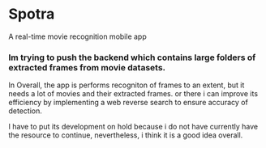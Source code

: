 # Spotra
A real-time movie recognition mobile app


### Im trying to push the backend which contains large folders of extracted frames from movie datasets. 
In Overall,
the app is performs recogniton of frames to an extent, but it needs a lot of movies and their extracted frames. or there i can improve its efficiency by implementing a web reverse search to ensure accuracy of detection. 

I have to put its development on hold because i do not have currently have the resource to continue, nevertheless, i think it is a good idea overall.
